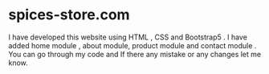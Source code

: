 # spices-store.com
I have developed this website using HTML , CSS and Bootstrap5 . I have added home module , about module, product module and contact module . You can go through my code and If there any mistake or any changes let me know.
